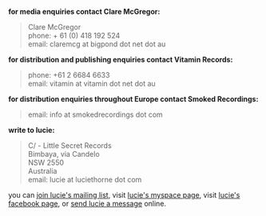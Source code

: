 **for media enquiries contact Clare McGregor:**

> Clare McGregor  
> phone: + 61 (0) 418 192 524  
> email: claremcg at bigpond dot net dot au    

**for distribution and publishing enquiries contact Vitamin Records:**  

> phone: +61 2 6684 6633  
> email: vitamin at vitamin dot net dot au

**for distribution enquiries throughout Europe contact Smoked Recordings:**

> email: info at smokedrecordings dot com  

  [12]: mailto:vitamin@vitamin.net.au

**write to lucie:**

> C/ - Little Secret Records  
> Bimbaya, via Candelo  
> NSW 2550  
> Australia  
> email: lucie at luciethorne dot com  

  [8]: mailto:lucie@luciethorne.com

you can [join lucie's mailing list][9], visit [lucie's myspace page][10], 
visit [lucie's facebook page][23], or [send lucie a message][11] online.

  [9]: forms/mailing-list/
  [10]: http://www.myspace.com/luciethornemusic  
  [11]: forms/send-message/  
  [22]: http://www.abc.net.au/triplej/homeandhosed/blog/s2551581.htm
  [23]: http://www.facebook.com/lucie.thorne#!/lucie.thorne
  

